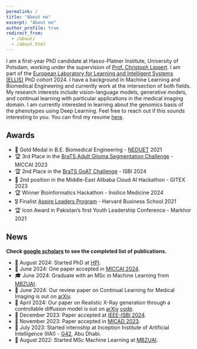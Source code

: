 ```yaml
---
permalink: /
title: "About me"
excerpt: "About me"
author_profile: true
redirect_from: 
  - /about/
  - /about.html
---
```


I am a first-year PhD candidate at Hasso-Platner Institute, University of Potsdam, working under the supervision of [Prof. Christoph Lippert](https://scholar.google.com/citations?user=RVl8TE0AAAAJ&hl=en). I am part of the [European Laboratory for Learning and Intelligent Systems (ELLIS)](https://ellis.eu/) PhD cohort 2024. I have a background in Machine Learning and Biomedical Engineering and currently work at the intersection of both fields. My research interests include vision-language models, generative models, and continual learning with particular applications in the medical imaging domain. I am currently interested in learning about the genomics basis of the phenotypes using Deep Learning. Feel free to reach out if this sounds interesting to you. You can find my resume [here](https://aneesurhashmi.github.io/files/resume.pdf).

## Awards

* 🏅 Gold Medal in B.E. Biomedical Engineering - [NEDUET](https://www.neduet.edu.pk/) 2021
* 🏆 3rd Place in the [BraTS Adult Glioma Segmentation Challenge](https://www.synapse.org/Synapse:syn51156910/wiki/627802) - MICCAI 2023
* 🏆 2nd Place in the [BraTS GoAT Challenge](https://www.synapse.org/Synapse:syn52939291/wiki/624518) - ISBI 2024
* 🥈 2nd position in the Middle-East Alibaba Cloud AI Hackathon - GITEX 2023
* 🏆 Winner Bioinformatics Hackathon - Insilico Medicine 2024
* 🎖️ Finalist [Aspire Leaders Program](https://www.aspireleaders.org/) - Harvard Business School 2021
* 🏆 Icon Award in Pakistan’s first Youth Leadership Conference - Markhor 2021

## News

**Check [google scholars](https://scholar.google.com/citations?user=qyAU-gEAAAAJ&hl=en) to see the completed list of publications.**

* 🚀 August 2024: Started PhD at [HPI](https://hpi.de/).
* 📝 June 2024: One paper accepted in [MICCAI 2024](https://conferences.miccai.org/2024/en/).
* 🎓 June 2024: Graduate with an MSc in Machine Learning from [MBZUAI](https://mbzuai.ac.ae/).
* 📝 June 2024: Our review paper on Continual Learning for Medical Imaging is out on [arXiv](https://arxiv.org/abs/2405.13482).
* 📝 April 2024: Our paper on Realistic X-Ray generation through a controllable diffusion model is out on [arXiv](https://arxiv.org/abs/2403.09240v1) [code](https://github.com/BioMedIA-MBZUAI/XReal).
* 📝 December 2023: Paper accepted at [IEEE-ISBI 2024](https://biomedicalimaging.org/2024/).
* 📝 November 2023: Paper accepted in [MICAD 2023](https://www.micad.org/).
* 🧮 July 2023: Started internship at Inception Institute of Artificial Intelligence (IIAI) - [G42](https://www.g42.ai/), Abu Dhabi.
* 🚀 August 2022: Started MSc Machine Learning at [MBZUAI](https://mbzuai.ac.ae/).


<script type="text/javascript" id="clstr_globe" src="//clustrmaps.com/globe.js?d=06AfnTYpzEvlDODyTN2uHgV11pKdCt9lWCv90IXPDYg"></script>